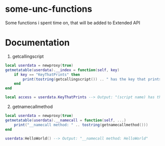 # some-unc-functions
Some functions i spent time on, that will be added to Extended API

# Documentation
1. getcallingscript
```lua
local userdata = newproxy(true)
getmetatable(userdata).__index = function(self, key)
	if key == "KeyThatPrints" then
		print(tostring(getcallingscript()) .. " has the key that prints.")
	end
end

local access = userdata.KeyThatPrints --> Output: "(script name) has the key that prints."
```
2. getnamecallmethod
```lua
local userdata = newproxy(true)
getmetatable(userdata).__namecall = function(self, ...)
	print("__namecall method: " .. tostring(getnamecallmethod()))
end

userdata:HelloWorld() --> Output: "__namecall method: HelloWorld"
```
